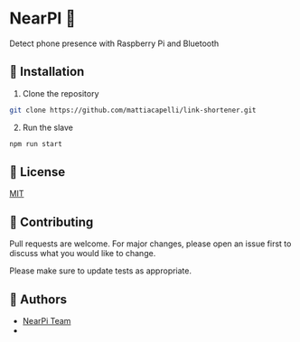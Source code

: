# NearPI 🔗

Detect phone presence with Raspberry Pi and Bluetooth

## 🚀 Installation 

1.  Clone the repository

```bash
git clone https://github.com/mattiacapelli/link-shortener.git
```

2.  Run the slave

```bash
npm run start
```

## 📜 License

[MIT](https://choosealicense.com/licenses/mit/)

## 🫶 Contributing

Pull requests are welcome. For major changes, please open an issue first to discuss what you would like to change.

Please make sure to update tests as appropriate.

## 🔰 Authors

-   [NearPi Team](https://github.com/presence-detector)
-